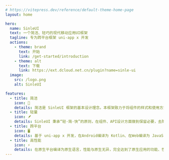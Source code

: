 ```yaml
---
# https://vitepress.dev/reference/default-theme-home-page
layout: home

hero:
  name: SinleUI
  text: 一个简洁、轻巧的现代移动应用UI框架
  tagline: 专为跨平台框架 uni-app x 开发
  actions:
    - theme: brand
      text: 开始
      link: /get-started/introduction
    - theme: alt
      text: 下载
      link: https://ext.dcloud.net.cn/plugin?name=sinle-ui
  image:
    src: /logo.png
    alt: SinleUI

features:
  - title: 简洁
    icon: 🎉
    details: 简洁是 SinleUI 框架的基本设计理念。本框架致力于将组件的样式和使用方式尽可能最大简化。
  - title: 轻量
    icon: 🪶
    details: SinleUI 秉承“轻·简·快”的原则，在组件、API设计方面做到保留必要，去除繁杂。非必要功能，不会被包含在框架内。
  - title: 跨平台
    icon: 🖥️
    details: 基于 uni-app x 开发，在Android编译为 Kotlin、在Web编译为 JavaScript。可实现一套代码、多端发布（暂无计划支持 iOS）。
  - title: 高性能
    icon: ⚡
    details: 在原生平台编译为原生语言，性能与原生无异，完全达到了原生应用的功能、性能。
---
```


<script setup>
  import {
    VPTeamPage,
    VPTeamPageTitle,
    VPTeamMembers
  } from 'vitepress/theme'

  const exts = [
    {
      avatar: 'https://xui.tmui.design/logo.png',
      name: 'TMUI4.0|XUI',
      title: '2023年UTS插件官方赛事一等奖第一名。UTS原生开发，稳定、效率、性能，精致美观！为 tmui3.0 的下一代组件库',
      links: [
        { icon: 'web', link: 'https://xui.tmui.design/' },
        { icon: 'dcloud-ext', link: 'https://ext.dcloud.net.cn/plugin?id=16369' }
      ]
    },
    {
      avatar: 'https://www.uxframe.cn/logo/logo.png',
      name: 'UxFrame',
      title: '荣获2023年插件大赛一等奖，是一款基于 uni-app x 跨平台应用开发引擎的低代码高性能原生UI框架',
      links: [
        { icon: 'web', link: 'https://www.uxframe.cn/' },
        { icon: 'dcloud-ext', link: 'https://ext.dcloud.net.cn/plugin?id=16148' }
      ]
    },
    {
      avatar: 'http://flowerui.com/logo.png',
      name: 'Flower Library',
      title: '一个快速开发 uni 的生态链图书馆。uni-app / uni-app x 多平台多版本兼容的轻量、简洁、高效、全面的移动端组件库',
      links: [
        { icon: 'web', link: 'http://flowerui.com/' },
        { icon: 'dcloud-ext', link: 'https://ext.dcloud.net.cn/publisher?id=68708' }
      ]
    },
    {
      avatar: '/assets/images/kux.request.webp',
      name: 'Kux Request',
      title: '一个简洁高效的 UTS 请求库，支持请求同步/异步拦截、请求重试、请求过滤等丰富功能，提供人性化的请求配置，旨在帮助 uni-app x 开发者专注业务开发，提升业务开发效率。',
      links: [
        { icon: 'dcloud-ext', link: 'https://ext.dcloud.net.cn/plugin?id=16177' }
      ]
    },
    {
      avatar: '/assets/images/kux.png',
      name: 'Kux Autocss',
      title: '即时原子化CSS框架，让你省去手写样式的烦恼~ 插件基于 vite HMR 根据页面class实时生成行内样式。',
      links: [
        { icon: 'dcloud-ext', link: 'https://ext.dcloud.net.cn/plugin?id=19242' }
      ]
    },
    {
      avatar: '/assets/images/kux.png',
      name: 'Kux Router',
      title: 'uts生态最好用最灵活最具特色的路由库。参考 vue-router 的api设计实现的 uts 路由库，支持 vue-router 的绝大数功能特色。',
      links: [
        { icon: 'web', link: 'https://router.uvuejs.cn/' },
        { icon: 'dcloud-ext', link: 'https://ext.dcloud.net.cn/plugin?id=15998' },
        { icon: 'github', link: 'https://gitcode.com/kviewui/kux-router' }
      ]
    },
  ]
</script>

<VPTeamPage style="margin-top: 0 !important;">
  <VPTeamPageTitle>
    <template #title>
      <span style="font-weight: bold;">友情链接</span>
    </template>
    <template #lead>
      推荐一些实用插件
    </template>
  </VPTeamPageTitle>
  <VPTeamMembers
    :members="exts"
  />
</VPTeamPage>
